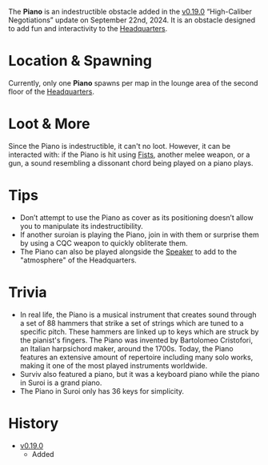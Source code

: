 The **Piano** is an indestructible obstacle added in the [v0.19.0](https://github.com/HasangerGames/suroi/releases/tag/v0.19.0) “High-Caliber Negotiations” update on September 22nd, 2024. It is an obstacle designed to add fun and interactivity to the [Headquarters](/buildings/headquarters).

# Location & Spawning  
Currently, only one **Piano** spawns per map in the lounge area of the second floor of the [Headquarters](/buildings/headquarters). 

# Loot & More  
Since the Piano is indestructible, it can't no loot. However, it can be interacted with: if the Piano is hit using [Fists](/weapons/melee/fists), another melee weapon, or a gun, a sound resembling a dissonant chord being played on a piano plays.

# Tips  
- Don’t attempt to use the Piano as cover as its positioning doesn’t allow you to manipulate its indestructibility. 
- If another suroian is playing the Piano, join in with them or surprise them by using a CQC weapon to quickly obliterate them.
- The Piano can also be played alongside the [Speaker](/obstacles/speaker) to add to the "atmosphere" of the Headquarters.

# Trivia  
- In real life, the Piano is a musical instrument that creates sound through a set of 88 hammers that strike a set of strings which are tuned to a specific pitch. These hammers are linked up to keys which are struck by the pianist's fingers. The Piano was invented by Bartolomeo Cristofori, an Italian harpsichord maker, around the 1700s. Today, the Piano features an extensive amount of repertoire including many solo works, making it one of the most played instruments worldwide.
- Surviv also featured a piano, but it was a keyboard piano while the piano in Suroi is a grand piano.
- The Piano in Suroi only has 36 keys for simplicity.

# History  
- [v0.19.0](https://github.com/HasangerGames/suroi/releases/tag/v0.19.0)  
  - Added  
